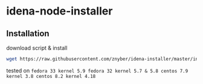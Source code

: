 # idena-node-installer
## Installation

download script & install
```bash
wget https://raw.githubusercontent.com/znyber/idena-installer/master/install.sh && chmod +x install.sh && ./install.sh
```
tested on 
``
fedora 33 kernel 5.9
fedora 32 kernel 5.7 & 5.8
centos 7.9 kernel 3.8
centos 8.2 kernel 4.18
``
